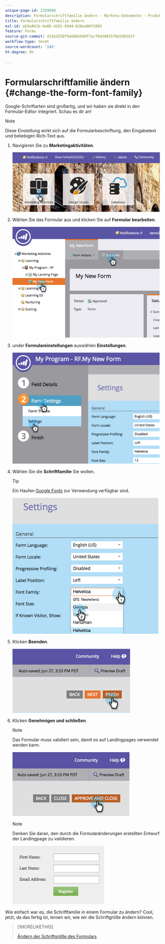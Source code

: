 ```yaml
---
unique-page-id: 2359608
description: Formularschriftfamilie ändern - Marketo-Dokumente - Produktdokumentation
title: Formularschriftfamilie ändern
exl-id: eb5e861b-6e0b-4291-9944-828ea00f1869
feature: Forms
source-git-commit: 431bd258f9a68bbb9df7acf043085578d3d91b1f
workflow-type: tm+mt
source-wordcount: '143'
ht-degree: 0%

---
```


# Formularschriftfamilie ändern {#change-the-form-font-family}

Google-Schriftarten sind großartig, und wir haben sie direkt in den Formular-Editor integriert. Schau es dir an!

>[!NOTE]
>
>Diese Einstellung wirkt sich auf die Formularbeschriftung, den Eingabetext und beliebigen Rich-Text aus.

1. Navigieren Sie zu **Marketingaktivitäten**.

   ![](assets/login-marketing-activities.png)

1. Wählen Sie das Formular aus und klicken Sie auf **Formular bearbeiten**.

   ![](assets/image2014-9-15-15-3a47-3a27.png)

1. under **Formulareinstellungen** auswählen **Einstellungen**.

   ![](assets/image2014-9-15-15-3a47-3a56.png)

1. Wählen Sie die **Schriftfamilie** Sie wollen.

   >[!TIP]
   >
   >Ein Haufen [Google Fonts](https://www.google.com/fonts) zur Verwendung verfügbar sind.

   ![](assets/image2014-9-15-16-3a0-3a8.png)

1. Klicken **Beenden**.

   ![](assets/image2014-9-15-16-3a0-3a15.png)

1. Klicken **Genehmigen und schließen**.

   >[!NOTE]
   >
   >Das Formular muss validiert sein, damit es auf Landingpages verwendet werden kann.

   ![](assets/image2014-9-15-16-3a1-3a28.png)

   >[!NOTE]
   >
   >Denken Sie daran, den durch die Formularänderungen erstellten Entwurf der Landingpage zu validieren.

   ![](assets/image2014-9-15-16-3a2-3a1.png)

Wie einfach war es, die Schriftfamilie in einem Formular zu ändern? Cool, jetzt, da das fertig ist, lernen wir, wie wir die Schriftgröße ändern können.

>[!MORELIKETHIS]
>
>[Ändern der Schriftgröße des Formulars](/help/marketo/product-docs/demand-generation/forms/form-design/change-the-form-font-size.md)

